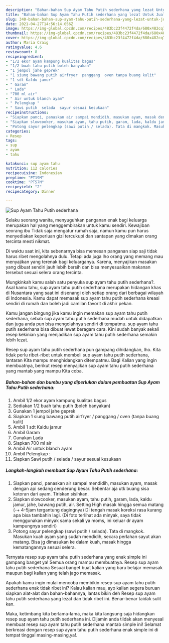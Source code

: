 ```yaml
---
description: "Bahan-bahan Sup Ayam Tahu Putih sederhana yang lezat Untuk Jualan"
title: "Bahan-bahan Sup Ayam Tahu Putih sederhana yang lezat Untuk Jualan"
slug: 340-bahan-bahan-sup-ayam-tahu-putih-sederhana-yang-lezat-untuk-jualan
date: 2021-04-27T14:56:14.056Z
image: https://img-global.cpcdn.com/recipes/483bc23f4472f4da/680x482cq70/sup-ayam-tahu-putih-sederhana-foto-resep-utama.jpg
thumbnail: https://img-global.cpcdn.com/recipes/483bc23f4472f4da/680x482cq70/sup-ayam-tahu-putih-sederhana-foto-resep-utama.jpg
cover: https://img-global.cpcdn.com/recipes/483bc23f4472f4da/680x482cq70/sup-ayam-tahu-putih-sederhana-foto-resep-utama.jpg
author: Maria Craig
ratingvalue: 4.6
reviewcount: 8
recipeingredient:
- "1/2 ekor ayam kampung kualitas bagus"
- "1/2 buah tahu putih boleh banyakan"
- "1 jempol jahe geprek"
- "1 siung bawang putih airfryer  panggang  oven tanpa buang kulit"
- "1 sdt Kaldu jamur"
- " Garam"
- " Lada"
- "700 ml air"
- " Air untuk blanch ayam"
- " Pelengkap "
- " Sawi putih  selada  sayur sesuai kesukaan"
recipeinstructions:
- "Siapkan panci, panaskan air sampai mendidih, masukan ayam, masak dengan api sedang cenderung besar. Sebentar aja utk buang sisa kotoran dari ayam. Tiriskan sisihkan."
- "Siapkan slowcooker, masukan ayam, tahu putih, garam, lada, kaldu jamur, jahe, bawang putih, air. Setting High masak hingga semua matang (-+ 4-5jam tergantung dagingnya) Di tengah masak koreksi rasa kurang apa bisa tambahin lagi. (Di foto terlihat ada minyak, saya tidak menggunakan minyak sama sekali ya moms, ini keluar dr ayam kampungnya sendiri)"
- "Potong sayur pelengkap (sawi putih / selada). Tata di mangkok. Masukan kuah ayam yang sudah mendidih, secara perlahan sayut akan matang. Bisa jg dimasukan ke dalam kuah, masak hingga kematangannya sesuai selera."
categories:
- Resep
tags:
- sup
- ayam
- tahu

katakunci: sup ayam tahu 
nutrition: 112 calories
recipecuisine: Indonesian
preptime: "PT19M"
cooktime: "PT57M"
recipeyield: "2"
recipecategory: Dinner

---
```



![Sup Ayam Tahu Putih sederhana](https://img-global.cpcdn.com/recipes/483bc23f4472f4da/680x482cq70/sup-ayam-tahu-putih-sederhana-foto-resep-utama.jpg)

Selaku seorang wanita, menyuguhkan panganan enak bagi keluarga merupakan hal yang menggembirakan untuk kamu sendiri. Kewajiban seorang ibu Tidak saja mengatur rumah saja, namun kamu pun harus menyediakan keperluan gizi tercukupi dan santapan yang dimakan orang tercinta mesti nikmat.

Di waktu  saat ini, kita sebenarnya bisa memesan panganan siap saji tidak harus ribet mengolahnya dulu. Tetapi ada juga lho orang yang memang mau menyajikan yang terenak bagi keluarganya. Karena, menyajikan masakan yang dibuat sendiri jauh lebih bersih dan bisa menyesuaikan makanan tersebut sesuai selera orang tercinta. 



Mungkinkah kamu salah satu penyuka sup ayam tahu putih sederhana?. Asal kamu tahu, sup ayam tahu putih sederhana merupakan hidangan khas di Nusantara yang saat ini disenangi oleh setiap orang dari berbagai wilayah di Indonesia. Kamu dapat memasak sup ayam tahu putih sederhana kreasi sendiri di rumah dan boleh jadi camilan favorit di akhir pekan.

Kamu jangan bingung jika kamu ingin memakan sup ayam tahu putih sederhana, sebab sup ayam tahu putih sederhana mudah untuk didapatkan dan juga anda pun bisa mengolahnya sendiri di tempatmu. sup ayam tahu putih sederhana bisa dibuat lewat beragam cara. Kini sudah banyak sekali resep kekinian yang menjadikan sup ayam tahu putih sederhana semakin lebih lezat.

Resep sup ayam tahu putih sederhana pun gampang dihidangkan, lho. Kita tidak perlu ribet-ribet untuk membeli sup ayam tahu putih sederhana, lantaran Kita mampu menghidangkan ditempatmu. Bagi Kalian yang ingin membuatnya, berikut resep menyajikan sup ayam tahu putih sederhana yang mantab yang mampu Kita coba.

<!--inarticleads1-->

##### Bahan-bahan dan bumbu yang diperlukan dalam pembuatan Sup Ayam Tahu Putih sederhana:

1. Ambil 1/2 ekor ayam kampung kualitas bagus
1. Sediakan 1/2 buah tahu putih (boleh banyakan)
1. Gunakan 1 jempol jahe geprek
1. Siapkan 1 siung bawang putih airfryer / panggang / oven (tanpa buang kulit)
1. Ambil 1 sdt Kaldu jamur
1. Ambil  Garam
1. Gunakan  Lada
1. Siapkan 700 ml air
1. Ambil  Air untuk blanch ayam
1. Ambil  Pelengkap :
1. Siapkan  Sawi putih / selada / sayur sesuai kesukaan




<!--inarticleads2-->

##### Langkah-langkah membuat Sup Ayam Tahu Putih sederhana:

1. Siapkan panci, panaskan air sampai mendidih, masukan ayam, masak dengan api sedang cenderung besar. Sebentar aja utk buang sisa kotoran dari ayam. Tiriskan sisihkan.
1. Siapkan slowcooker, masukan ayam, tahu putih, garam, lada, kaldu jamur, jahe, bawang putih, air. Setting High masak hingga semua matang (-+ 4-5jam tergantung dagingnya) Di tengah masak koreksi rasa kurang apa bisa tambahin lagi. (Di foto terlihat ada minyak, saya tidak menggunakan minyak sama sekali ya moms, ini keluar dr ayam kampungnya sendiri)
1. Potong sayur pelengkap (sawi putih / selada). Tata di mangkok. Masukan kuah ayam yang sudah mendidih, secara perlahan sayut akan matang. Bisa jg dimasukan ke dalam kuah, masak hingga kematangannya sesuai selera.




Ternyata resep sup ayam tahu putih sederhana yang enak simple ini gampang banget ya! Semua orang mampu membuatnya. Resep sup ayam tahu putih sederhana Sesuai banget buat kalian yang baru belajar memasak maupun bagi kalian yang telah jago memasak.

Apakah kamu ingin mulai mencoba membikin resep sup ayam tahu putih sederhana enak tidak ribet ini? Kalau kalian mau, ayo kalian segera buruan siapkan alat-alat dan bahan-bahannya, lantas bikin deh Resep sup ayam tahu putih sederhana yang lezat dan tidak ribet ini. Benar-benar taidak sulit kan. 

Maka, ketimbang kita berlama-lama, maka kita langsung saja hidangkan resep sup ayam tahu putih sederhana ini. Dijamin anda tiidak akan menyesal membuat resep sup ayam tahu putih sederhana mantab simple ini! Selamat berkreasi dengan resep sup ayam tahu putih sederhana enak simple ini di tempat tinggal masing-masing,ya!.

